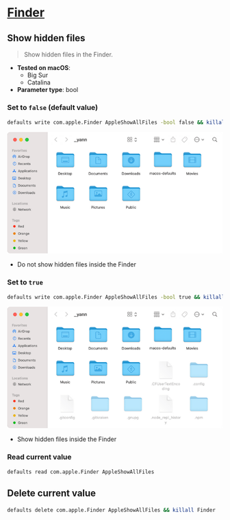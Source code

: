 # [Finder](../readme.md)

## Show hidden files

> Show hidden files in the Finder.

- **Tested on macOS**:
  * Big Sur
  * Catalina
- **Parameter type**: bool

### Set to `false` (default value)
```bash
defaults write com.apple.Finder AppleShowAllFiles -bool false && killall Finder
```
![Example output with value set to false](false.png)
- Do not show hidden files inside the Finder

### Set to `true`
```bash
defaults write com.apple.Finder AppleShowAllFiles -bool true && killall Finder
```
![Example output with value set to true](true.png)
- Show hidden files inside the Finder

### Read current value
```bash
defaults read com.apple.Finder AppleShowAllFiles
```

## Delete current value
```bash
defaults delete com.apple.Finder AppleShowAllFiles && killall Finder
```
